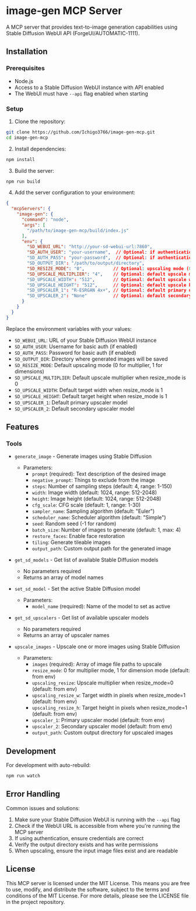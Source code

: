 # image-gen MCP Server

A MCP server that provides text-to-image generation capabilities using Stable Diffusion WebUI API (ForgeUI/AUTOMATIC-1111).

## Installation

### Prerequisites
- Node.js
- Access to a Stable Diffusion WebUI instance with API enabled
- The WebUI must have `--api` flag enabled when starting

### Setup

1. Clone the repository:
```bash
git clone https://github.com/Ichigo3766/image-gen-mcp.git
cd image-gen-mcp
```

2. Install dependencies:
```bash
npm install
```

3. Build the server:
```bash
npm run build
```

4. Add the server configuration to your environment:

```json
{
  "mcpServers": {
    "image-gen": {
      "command": "node",
      "args": [
        "/path/to/image-gen-mcp/build/index.js"
      ],
      "env": {
        "SD_WEBUI_URL": "http://your-sd-webui-url:7860",
        "SD_AUTH_USER": "your-username",  // Optional: if authentication is enabled
        "SD_AUTH_PASS": "your-password",  // Optional: if authentication is enabled
        "SD_OUTPUT_DIR": "/path/to/output/directory",
        "SD_RESIZE_MODE": "0",           // Optional: upscaling mode (0=multiplier, 1=dimensions)
        "SD_UPSCALE_MULTIPLIER": "4",    // Optional: default upscale multiplier
        "SD_UPSCALE_WIDTH": "512",       // Optional: default upscale width
        "SD_UPSCALE_HEIGHT": "512",      // Optional: default upscale height
        "SD_UPSCALER_1": "R-ESRGAN 4x+", // Optional: default primary upscaler
        "SD_UPSCALER_2": "None"          // Optional: default secondary upscaler
      }
    }
  }
}
```

Replace the environment variables with your values:
- `SD_WEBUI_URL`: URL of your Stable Diffusion WebUI instance
- `SD_AUTH_USER`: Username for basic auth (if enabled)
- `SD_AUTH_PASS`: Password for basic auth (if enabled)
- `SD_OUTPUT_DIR`: Directory where generated images will be saved
- `SD_RESIZE_MODE`: Default upscaling mode (0 for multiplier, 1 for dimensions)
- `SD_UPSCALE_MULTIPLIER`: Default upscale multiplier when resize_mode is 0
- `SD_UPSCALE_WIDTH`: Default target width when resize_mode is 1
- `SD_UPSCALE_HEIGHT`: Default target height when resize_mode is 1
- `SD_UPSCALER_1`: Default primary upscaler model
- `SD_UPSCALER_2`: Default secondary upscaler model

## Features

### Tools
- `generate_image` - Generate images using Stable Diffusion
  - Parameters:
    - `prompt` (required): Text description of the desired image
    - `negative_prompt`: Things to exclude from the image
    - `steps`: Number of sampling steps (default: 4, range: 1-150)
    - `width`: Image width (default: 1024, range: 512-2048)
    - `height`: Image height (default: 1024, range: 512-2048)
    - `cfg_scale`: CFG scale (default: 1, range: 1-30)
    - `sampler_name`: Sampling algorithm (default: "Euler")
    - `scheduler_name`: Scheduler algorithm (default: "Simple")
    - `seed`: Random seed (-1 for random)
    - `batch_size`: Number of images to generate (default: 1, max: 4)
    - `restore_faces`: Enable face restoration
    - `tiling`: Generate tileable images
    - `output_path`: Custom output path for the generated image

- `get_sd_models` - Get list of available Stable Diffusion models
  - No parameters required
  - Returns an array of model names

- `set_sd_model` - Set the active Stable Diffusion model
  - Parameters:
    - `model_name` (required): Name of the model to set as active

- `get_sd_upscalers` - Get list of available upscaler models
  - No parameters required
  - Returns an array of upscaler names

- `upscale_images` - Upscale one or more images using Stable Diffusion
  - Parameters:
    - `images` (required): Array of image file paths to upscale
    - `resize_mode`: 0 for multiplier mode, 1 for dimension mode (default: from env)
    - `upscaling_resize`: Upscale multiplier when resize_mode=0 (default: from env)
    - `upscaling_resize_w`: Target width in pixels when resize_mode=1 (default: from env)
    - `upscaling_resize_h`: Target height in pixels when resize_mode=1 (default: from env)
    - `upscaler_1`: Primary upscaler model (default: from env)
    - `upscaler_2`: Secondary upscaler model (default: from env)
    - `output_path`: Custom output directory for upscaled images

## Development

For development with auto-rebuild:
```bash
npm run watch
```

## Error Handling

Common issues and solutions:
1. Make sure your Stable Diffusion WebUI is running with the `--api` flag
2. Check if the WebUI URL is accessible from where you're running the MCP server
3. If using authentication, ensure credentials are correct
4. Verify the output directory exists and has write permissions
5. When upscaling, ensure the input image files exist and are readable

## License

This MCP server is licensed under the MIT License. This means you are free to use, modify, and distribute the software, subject to the terms and conditions of the MIT License. For more details, please see the LICENSE file in the project repository.
